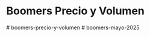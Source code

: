 # Boomers Precio y Volumen

#   b o o m e r s - p r e c i o - y - v o l u m e n  
 #   b o o m e r s - m a y o - 2 0 2 5  
 